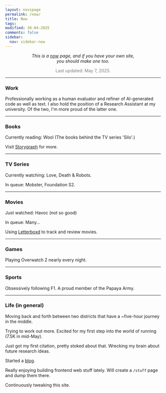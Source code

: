 ```yaml
---
layout: novipage
permalink: /now/
title: Now
tags: 
modified: 30-04-2025
comments: false
sidebar:
  nav: sidebar-now
---
```



<p style="text-align:center;"><em>This is a <a href="https://nownownow.com/" target="_blank">now</a> page, and if you have your own site, <br> you should make one too.</em></p>



<p style="text-align:center; color:gray">Last updated: May 7, 2025.</p>

---

### Work

Professionally working as a human evaluator and refiner of AI-generated code as well as text. I also hold the position of a Research Assistant at my university. Of the two, I'm more proud of the latter one.

---

### Books

Currently reading: Wool (The books behind the TV series 'Silo'.)

<!-- In queue:  -->

Visit [Storygraph](https://app.thestorygraph.com/profile/shafayet_rajit) for more.

---

### TV Series 

Currently watching: Love, Death & Robots. 

In queue: Mobster, Foundation S2. 

---

### Movies

Just watched: Havoc (not so good)

In queue: Many... 

Using [Letterboxd](https://letterboxd.com/shafayet_rajit/) to track and review movies. 

---

### Games

Playing Overwatch 2 nearly every night. 

---

### Sports

Obsessively following F1. A proud member of the Papaya Army.

---

### Life (in general)

Moving back and forth between two districts that have a ~five-hour journey in the middle. 

Trying to work out more. Excited for my first step into the world of running (7.5K in mid-May).

Just got my first citation, pretty stoked about that. Wrecking my brain about future research ideas. 

Started a [blog](https://synapse-story.netlify.app/). 

Really enjoying building frontend web stuff lately. Will create a `/stuff` page and dump them there. 

Continuously tweaking this site.





